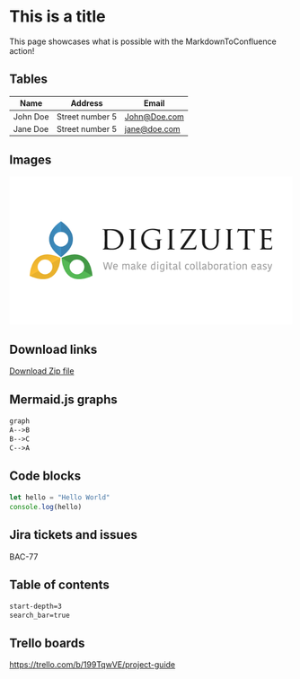 # This is a title
This page showcases what is possible with the MarkdownToConfluence action!


## Tables

| Name     | Address         | Email        | 
|----------|-----------------|--------------|
| John Doe | Street number 5 | John@Doe.com |     
| Jane Doe | Street number 5 | jane@doe.com |

## Images

![DigiZuite Logo](./DigiZuite.png)

## Download links

[Download Zip file](./Files.zip)

## Mermaid.js graphs

```mermaid
graph
A-->B
B-->C
C-->A
```

## Code blocks

```javascript
let hello = "Hello World"
console.log(hello)
```

## Jira tickets and issues

BAC-77

## Table of contents

```TOC
start-depth=3
search_bar=true
```

## Trello boards

https://trello.com/b/199TqwVE/project-guide
